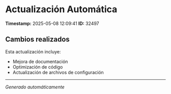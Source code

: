 # Actualización Automática

**Timestamp:** 2025-05-08 12:09:41
**ID:** 32497

## Cambios realizados

Esta actualización incluye:
- Mejora de documentación
- Optimización de código
- Actualización de archivos de configuración

---
*Generado automáticamente*
